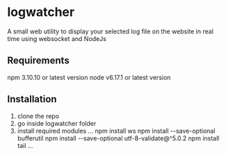 # logwatcher
A small web utility to display your selected log file on the website in real time using websocket and NodeJs

## Requirements
npm 3.10.10 or latest version
node v6.17.1 or latest version

## Installation
1. clone the repo
2. go inside logwatcher folder
3. install required modules
...
npm install ws
npm install --save-optional bufferutil
npm install --save-optional utf-8-validate@^5.0.2
npm install tail
...

